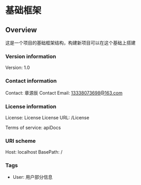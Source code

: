 # 基础框架

## Overview
这是一个项目的基础框架结构，构建新项目可以在这个基础上搭建

### Version information
Version: 1.0

### Contact information
Contact: 章源辰
Contact Email: 13338073698@163.com

### License information
License: License
License URL: /License

Terms of service: apiDocs

### URI scheme
Host: localhost
BasePath: /

### Tags

* User: 用户部分信息


